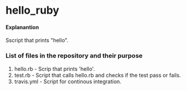 # hello_ruby

#### Explanantion 
Sscript that prints "hello".

### List of files in the repository and their purpose
1. hello.rb - Scrip that prints 'hello'.
2. test.rb - Script that calls hello.rb and checks if the test pass or fails. 
3. travis.yml - Script for continous integration. 
